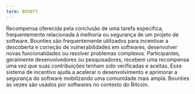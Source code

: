 ```yaml
---
term: BOUNTY
---
```


Recompensa oferecida pela conclusão de uma tarefa específica, frequentemente relacionada à melhoria ou segurança de um projeto de software. Bounties são frequentemente utilizados para incentivar a descoberta e correção de vulnerabilidades em softwares, desenvolver novas funcionalidades ou resolver problemas complexos. Participantes, geralmente desenvolvedores ou pesquisadores, recebem uma recompensa uma vez que suas contribuições tenham sido verificadas e aceitas. Esse sistema de incentivo ajuda a acelerar o desenvolvimento e aprimorar a segurança do software mobilizando uma comunidade mais ampla. Bounties às vezes são usados por softwares no contexto do Bitcoin.